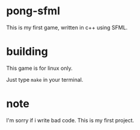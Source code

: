 # pong-sfml
This is my first game, written in c++ using SFML.

# building
This game is for linux only.

Just type ``` make ``` in your terminal.

# note
I'm sorry if i write bad code. This is my first project.